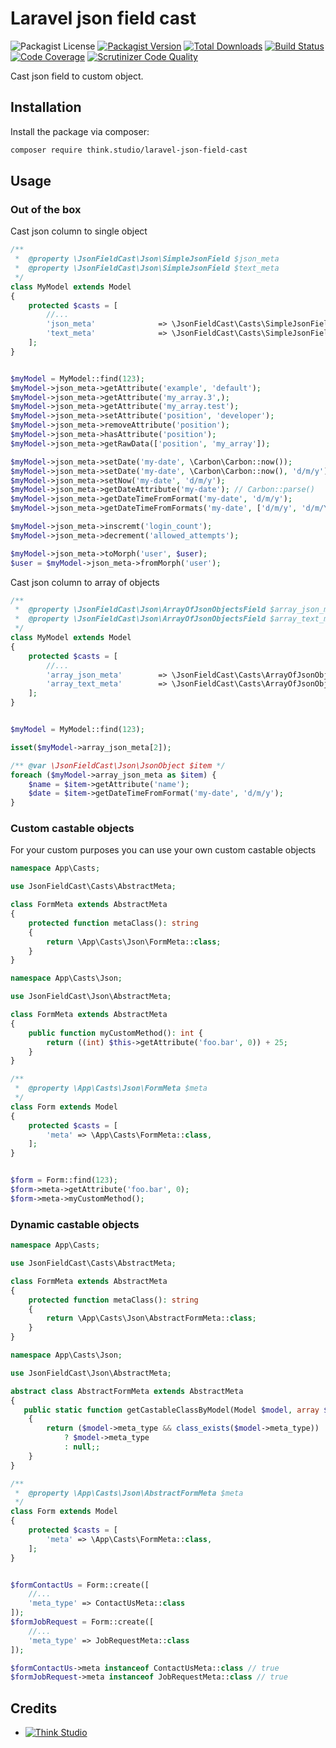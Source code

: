 # Laravel json field cast

![Packagist License](https://img.shields.io/packagist/l/think.studio/laravel-json-field-cast?color=%234dc71f)
[![Packagist Version](https://img.shields.io/packagist/v/think.studio/laravel-json-field-cast)](https://packagist.org/packages/think.studio/laravel-json-field-cast)
[![Total Downloads](https://img.shields.io/packagist/dt/think.studio/laravel-json-field-cast)](https://packagist.org/packages/think.studio/laravel-json-field-cast)
[![Build Status](https://scrutinizer-ci.com/g/dev-think-one/laravel-json-field-cast/badges/build.png?b=main)](https://scrutinizer-ci.com/g/dev-think-one/laravel-json-field-cast/build-status/main)
[![Code Coverage](https://scrutinizer-ci.com/g/dev-think-one/laravel-json-field-cast/badges/coverage.png?b=main)](https://scrutinizer-ci.com/g/dev-think-one/laravel-json-field-cast/?branch=main)
[![Scrutinizer Code Quality](https://scrutinizer-ci.com/g/dev-think-one/laravel-json-field-cast/badges/quality-score.png?b=main)](https://scrutinizer-ci.com/g/dev-think-one/laravel-json-field-cast/?branch=main)

Cast json field to custom object.

## Installation

Install the package via composer:

```bash
composer require think.studio/laravel-json-field-cast
```

## Usage

### Out of the box

Cast json column to single object

```php
/**
 *  @property \JsonFieldCast\Json\SimpleJsonField $json_meta
 *  @property \JsonFieldCast\Json\SimpleJsonField $text_meta
 */
class MyModel extends Model
{
    protected $casts = [
        //...
        'json_meta'              => \JsonFieldCast\Casts\SimpleJsonField::class,
        'text_meta'              => \JsonFieldCast\Casts\SimpleJsonField::class,
    ];
}


$myModel = MyModel::find(123);
$myModel->json_meta->getAttribute('example', 'default');
$myModel->json_meta->getAttribute('my_array.3',);
$myModel->json_meta->getAttribute('my_array.test');
$myModel->json_meta->setAttribute('position', 'developer');
$myModel->json_meta->removeAttribute('position');
$myModel->json_meta->hasAttribute('position');
$myModel->json_meta->getRawData(['position', 'my_array']);

$myModel->json_meta->setDate('my-date', \Carbon\Carbon::now());
$myModel->json_meta->setDate('my-date', \Carbon\Carbon::now(), 'd/m/y');
$myModel->json_meta->setNow('my-date', 'd/m/y');
$myModel->json_meta->getDateAttribute('my-date'); // Carbon::parse()
$myModel->json_meta->getDateTimeFromFormat('my-date', 'd/m/y');
$myModel->json_meta->getDateTimeFromFormats('my-date', ['d/m/y', 'd/m/Y', 'Y-m-d']);

$myModel->json_meta->inscremt('login_count');
$myModel->json_meta->decrement('allowed_attempts');

$myModel->json_meta->toMorph('user', $user);
$user = $myModel->json_meta->fromMorph('user');
```

Cast json column to array of objects

```php
/**
 *  @property \JsonFieldCast\Json\ArrayOfJsonObjectsField $array_json_meta
 *  @property \JsonFieldCast\Json\ArrayOfJsonObjectsField $array_text_meta
 */
class MyModel extends Model
{
    protected $casts = [
        //...
        'array_json_meta'        => \JsonFieldCast\Casts\ArrayOfJsonObjectsField::class,
        'array_text_meta'        => \JsonFieldCast\Casts\ArrayOfJsonObjectsField::class,
    ];
}


$myModel = MyModel::find(123);

isset($myModel->array_json_meta[2]);

/** @var \JsonFieldCast\Json\JsonObject $item */
foreach ($myModel->array_json_meta as $item) {
    $name = $item->getAttribute('name');
    $date = $item->getDateTimeFromFormat('my-date', 'd/m/y');
}
```

### Custom castable objects

For your custom purposes you can use your own custom castable objects

```php
namespace App\Casts;

use JsonFieldCast\Casts\AbstractMeta;

class FormMeta extends AbstractMeta
{
    protected function metaClass(): string
    {
        return \App\Casts\Json\FormMeta::class;
    }
}
```

```php
namespace App\Casts\Json;

use JsonFieldCast\Json\AbstractMeta;

class FormMeta extends AbstractMeta
{
    public function myCustomMethod(): int {
        return ((int) $this->getAttribute('foo.bar', 0)) + 25;
    }
}
```

```php
/**
 *  @property \App\Casts\Json\FormMeta $meta
 */
class Form extends Model
{
    protected $casts = [
        'meta' => \App\Casts\FormMeta::class,
    ];
}


$form = Form::find(123);
$form->meta->getAttribute('foo.bar', 0);
$form->meta->myCustomMethod();
```

### Dynamic castable objects

```php
namespace App\Casts;

use JsonFieldCast\Casts\AbstractMeta;

class FormMeta extends AbstractMeta
{
    protected function metaClass(): string
    {
        return \App\Casts\Json\AbstractFormMeta::class;
    }
}
```

```php
namespace App\Casts\Json;

use JsonFieldCast\Json\AbstractMeta;

abstract class AbstractFormMeta extends AbstractMeta
{
   public static function getCastableClassByModel(Model $model, array $data = []): ?string
    {
        return ($model->meta_type && class_exists($model->meta_type))
            ? $model->meta_type
            : null;;
    }
}
```

```php
/**
 *  @property \App\Casts\Json\AbstractFormMeta $meta
 */
class Form extends Model
{
    protected $casts = [
        'meta' => \App\Casts\FormMeta::class,
    ];
}


$formContactUs = Form::create([
    //...
    'meta_type' => ContactUsMeta::class
]);
$formJobRequest = Form::create([
    //...
    'meta_type' => JobRequestMeta::class
]);

$formContactUs->meta instanceof ContactUsMeta::class // true
$formJobRequest->meta instanceof JobRequestMeta::class // true
```

## Credits

- [![Think Studio](https://yaroslawww.github.io/images/sponsors/packages/logo-think-studio.png)](https://think.studio/)
